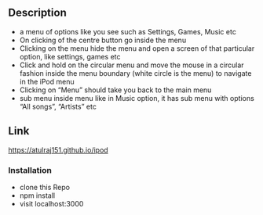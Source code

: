 ## Description
-  a menu of options like you see such as Settings, Games, Music etc
- On clicking of the centre button go inside the menu
- Clicking on the menu hide the menu and open a screen of that particular option, like settings, games etc
- Click and hold on the circular menu and move the mouse in a circular fashion inside the menu boundary (white circle is the menu) to navigate in the iPod menu
- Clicking on “Menu” should take you back to the main menu
- sub menu inside menu like in Music option, it has sub menu with options “All songs”, “Artists” etc

## Link
 https://atulraj151.github.io/ipod

### Installation 
- clone this Repo
- npm install
- visit localhost:3000
